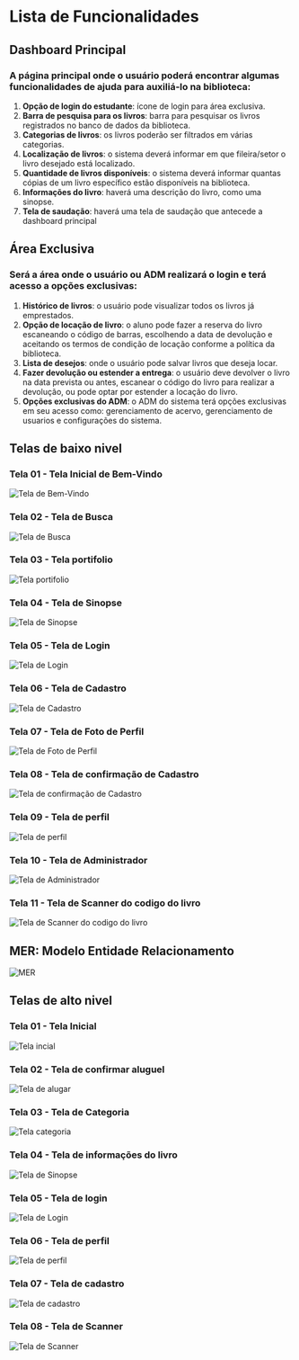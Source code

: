 

# Lista de Funcionalidades

## Dashboard Principal

### A página principal onde o usuário poderá encontrar algumas funcionalidades de ajuda para auxiliá-lo na biblioteca:

1. **Opção de login do estudante**: ícone de login para área exclusiva.
2. **Barra de pesquisa para os livros**: barra para pesquisar os livros registrados no banco de dados da biblioteca.
3. **Categorias de livros**: os livros poderão ser filtrados em várias categorias.
4. **Localização de livros**: o sistema deverá informar em que fileira/setor o livro desejado está localizado.
5. **Quantidade de livros disponíveis**: o sistema deverá informar quantas cópias de um livro específico estão disponíveis na biblioteca.
6. **Informações do livro**: haverá uma descrição do livro, como uma sinopse.
7. **Tela de saudação**: haverá uma tela de saudação que antecede a dashboard principal

## Área Exclusiva

### Será a área onde o usuário ou ADM realizará o login e terá acesso a opções exclusivas:

1. **Histórico de livros**: o usuário pode visualizar todos os livros já emprestados.
2. **Opção de locação de livro**: o aluno pode fazer a reserva do livro escaneando o código de barras, escolhendo a data de devolução e aceitando os termos de condição de locação conforme a política da biblioteca.
3. **Lista de desejos**: onde o usuário pode salvar livros que deseja locar.
4. **Fazer devolução ou estender a entrega**: o usuário deve devolver o livro na data prevista ou antes, escanear o código do livro para realizar a devolução, ou pode optar por estender a locação do livro.
5. **Opções exclusivas do ADM**: o ADM do sistema terá opções exclusivas em seu acesso como: gerenciamento de acervo, gerenciamento de usuarios e configurações do sistema.

## Telas de baixo nivel

### Tela 01 - Tela Inicial de Bem-Vindo 
![Tela de Bem-Vindo](/Imagens/01.JPG) 


### Tela 02 - Tela de Busca
![Tela de Busca](/Imagens/02.JPG) 

### Tela 03 - Tela portifolio
![Tela portifolio](/Imagens/03.JPG) 

### Tela 04 - Tela de Sinopse
![Tela de Sinopse](/Imagens/04.JPG) 

### Tela 05 - Tela de Login
![Tela de Login ](/Imagens/05.JPG) 

### Tela 06 - Tela de Cadastro
![Tela de Cadastro](/Imagens/06.JPG) 

### Tela 07 - Tela de Foto de Perfil
![Tela de Foto de Perfil](/Imagens/07.JPG) 

### Tela 08 - Tela de confirmação de Cadastro
![Tela de confirmação de Cadastro](/Imagens/08.JPG) 

### Tela 09 - Tela de perfil
![Tela de perfil](/Imagens/09.JPG) 

### Tela 10 - Tela de Administrador
![Tela de Administrador](/Imagens/10.JPG) 

### Tela 11 - Tela de Scanner do codigo do livro
![Tela de Scanner do codigo do livro](/Imagens/11.JPG) 

## MER: Modelo Entidade Relacionamento 
![MER](/Imagens/MER.png)

## Telas de alto nivel

### Tela 01 - Tela Inicial
![Tela incial](/Imagens/t8.png) 

### Tela 02 - Tela de confirmar aluguel
![Tela de alugar](/Imagens/t1.jpg) 

### Tela 03 - Tela de Categoria
![Tela categoria](/Imagens/t2.jpg) 

### Tela 04 - Tela de informações do livro
![Tela de Sinopse](/Imagens/t3.jpg) 

### Tela 05 - Tela de login
![Tela de Login ](/Imagens/t4.jpg) 

### Tela 06 - Tela de perfil
![Tela de perfil](/Imagens/t5.jpg) 

### Tela 07 - Tela de cadastro
![Tela de cadastro](/Imagens/t6.jpg) 

### Tela 08 - Tela de Scanner
![Tela de Scanner](/Imagens/t7.jpg) 